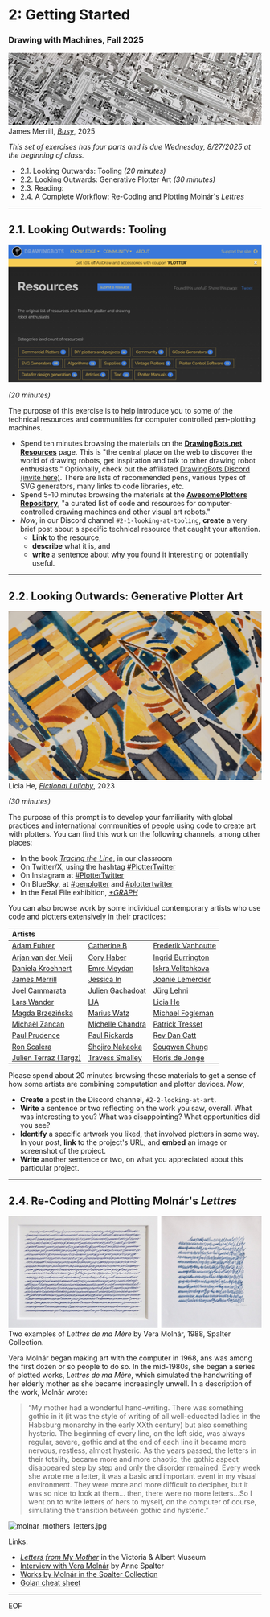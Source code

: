 # 2: Getting Started

### Drawing with Machines, Fall 2025

![james_merrell_plot.jpg](img/james_merrell_plot.jpg)<br />James Merrill, [*Busy*](https://www.artblocks.io/exhibitions/busy-by-james-merrill), 2025

*This set of exercises has four parts and is due Wednesday, 8/27/2025 at the beginning of class.* 

* 2.1. Looking Outwards: Tooling *(20 minutes)* 
* 2.2. Looking Outwards: Generative Plotter Art *(30 minutes)*
* 2.3. Reading: 
* 2.4. A Complete Workflow: Re-Coding and Plotting Molnár's *Lettres*

---

## 2.1. Looking Outwards: Tooling

[![Drawingbots.net](../../2024/03_introductory_tooling/img/drawingbots.png)](https://drawingbots.net/resources)

*(20 minutes)* 

The purpose of this exercise is to help introduce you to some of the technical resources and communities for computer controlled pen-plotting machines.

* Spend ten minutes browsing the materials on the [**DrawingBots.net Resources**](https://drawingbots.net/resources) page. This is "the central place on the web to discover the world of drawing robots, get inspiration and talk to other drawing robot enthusiasts." Optionally, check out the affiliated [DrawingBots Discord (invite here)](https://discordapp.com/invite/XHP3dBg). There are lists of recommended pens, various types of SVG generators, many links to code libraries, etc.
* Spend 5-10 minutes browsing the materials at the [**AwesomePlotters Repository**](https://github.com/beardicus/awesome-plotters), "a curated list of code and resources for computer-controlled drawing machines and other visual art robots."
* *Now*, in our Discord channel `#2-1-looking-at-tooling`, **create** a very brief post about a specific technical resource that caught your attention. 
  * **Link** to the resource, 
  * **describe** what it is, and 
  * **write** a sentence about why you found it interesting or potentially useful. 

---

## 2.2. Looking Outwards: Generative Plotter Art

![licia_he_fictional_lullaby_2023.jpg](img/licia_he_fictional_lullaby_2023.jpg)<br />Licia He, [*Fictional Lullaby*](https://www.eyesofpanda.com/project/fictional_lullaby/), 2023

*(30 minutes)* 

The purpose of this prompt is to develop your familiarity with global practices and international communities of people using code to create art with plotters. You can find this work on the following channels, among other places:

* In the book [*Tracing the Line*](https://vetroeditions.com/products/tracing-the-line), in our classroom
* On Twitter/X, using the hashtag [#PlotterTwitter](https://twitter.com/hashtag/plottertwitter)
* On Instagram at [#PlotterTwitter](https://www.instagram.com/explore/tags/plottertwitter/)
* On BlueSky, at [#penplotter](https://bsky.app/hashtag/penplotter) and [#plottertwitter](https://bsky.app/hashtag/plottertwitter)
* In the Feral File exhibition, [*+GRAPH*](https://feralfile.com/explore/exhibitions/graph-8vs)

You can also browse work by some individual contemporary artists who use code and plotters extensively in their practices: 

| Artists                 |                           |                         |
|:------------------------|:--------------------------|:------------------------|
| [Adam Fuhrer](https://adamfuhrer.bigcartel.com/) | [Catherine B](https://www.instagram.com/catherineb_._/) | [Frederik Vanhoutte](https://www.instagram.com/wblut/) |
| [Arjan van der Meij](https://dutchplottr.nl/en/) | [Cory Haber](https://x.com/search?q=Cory_Haber%20%23plotterTwitter&src=typed_query) | [Ingrid Burrington](https://wares.lifewinning.com/) |
| [Daniela Kroehnert](https://www.instagram.com/daniela_kroehnert/) | [Emre Meydan](https://x.com/thresfold) | [Iskra Velitchkova](https://www.instagram.com/ognyveli/) |
| [James Merrill](https://www.instagram.com/lostpixels) | [Jessica In](https://www.instagram.com/shedrawswithcode/?hl=en) | [Joanie Lemercier](https://www.instagram.com/joanielemercier/) |
| [Joel Cammarata](https://www.instagram.com/j.cammarata.art/) | [Julien Gachadoat](https://www.instagram.com/julienv3ga/) | [Jürg Lehni](https://juerglehni.com/) |
| [Lars Wander](https://www.instagram.com/larswander/) | [LIA](https://www.liaworks.com/tag/plotter-drawing/) | [Licia He](https://www.instagram.com/blahblahpaperblah/) |
| [Magda Brzezińska](https://www.instagram.com/magmidas_art/) | [Marius Watz](https://www.instagram.com/nosuchfuture/) | [Michael Fogleman](https://www.michaelfogleman.com/plotter/) |
| [Michaël Zancan](https://www.instagram.com/zancan.code/?hl=en) | [Michelle Chandra](https://www.dirtalleydesign.com/collections/flowers-and-leaves) | [Patrick Tresset](https://www.instagram.com/patricktresset/) |
| [Paul Prudence](https://www.instagram.com/mrprudence/) | [Paul Rickards](https://shop.paulrickards.com/galleries/) | [Rev Dan Catt](https://www.instagram.com/revdancatt) |
| [Ron Scalera](https://x.com/robscalera) | [Shojiro Nakaoka](https://viridian-adapter-f76.notion.site/PLOTTER-WORKS-1c972edc8aa680fc9cedef0cd5587c58) | [Sougwen Chung](https://sougwen.com/) |
| [Julien Terraz (Targz)](https://www.instagram.com/targz/) | [Travess Smalley](https://www.instagram.com/travess/?hl=en) |[Floris de Jonge](https://bsky.app/profile/florisdejonge.bsky.social) |

Please spend about 20 minutes browsing these materials to get a sense of how some artists are combining computation and plotter devices. *Now*,

* **Create** a post in the Discord channel, `#2-2-looking-at-art`.
* **Write** a sentence or two reflecting on the work you saw, overall. What was interesting to you? What was disappointing? What opportunities did you see?
* **Identify** a specific artwork you liked, that involved plotters in some way. In your post, **link** to the project's URL, and **embed** an image or screenshot of the project. 
* **Write** another sentence or two, on what you appreciated about this particular project.

---

## 2.4. Re-Coding and Plotting Molnár's *Lettres*

![vera_lettres_x2.jpg](img/vera_lettres_x2.jpg)
Two examples of *Lettres de ma Mère* by Vera Molnár, 1988, Spalter Collection.

Vera Molnár began making art with the computer in 1968, ans was among the first dozen or so people to do so. In the mid-1980s, she began a series of plotted works, *Lettres de ma Mère*, which simulated the handwriting of her elderly mother as she became increasingly unwell. In a description of the work, Molnár wrote:

> “My mother had a wonderful hand-writing. There was something gothic in it (it was the style of writing of all well-educated ladies in the Habsburg monarchy in the early XXth century) but also something hysteric. The beginning of every line, on the left side, was always regular, severe, gothic and at the end of each line it became more nervous, restless, almost hysteric. As the years passed, the letters in their totality, became more and more chaotic, the gothic aspect disappeared step by step and only the disorder remained. Every week she wrote me a letter, it was a basic and important event in my visual environment. They were more and more difficult to decipher, but it was so nice to look at them… then, there were no more letters…So I went on to write letters of hers to myself, on the computer of course, simulating the transition between gothic and hysteric.”



![molnar_mothers_letters.jpg](../../../lectures/topics/walking_a_dot/img/molnar_mothers_letters.png)

Links: 

* [*Letters from My Mother*](http://collections.vam.ac.uk/item/O216188/letters-from-my-mother-print-molnar-vera/) in the Victoria & Albert Museum 
* [Interview with Vera Molnár](https://brownpoliticalreview.org/bpr-interviews-vera-molnar/) by Anne Spalter
* [Works by Molnár in the Spalter Collection](https://spalterdigital.com/artists/vera-molnar/)
* [Golan cheat sheet](https://editor.p5js.org/golan/sketches/h-6WtzDGv)


---

EOF

<!-- 
PAST VERSIONS: 
2021: https://courses.ideate.cmu.edu/60-428/f2021/index.html%3Fp=111.html
2024: https://github.com/golanlevin/DrawingWithMachines/tree/main/assignments/2024/03_introductory_tooling
2024: https://github.com/golanlevin/DrawingWithMachines/tree/main/assignments/2024/02_rule_based_art
-->

<!-- joanie thread: https://twitter.com/JoanieLemercier/status/1391443586206535682) 

* [Adam Fuhrer](https://adamfuhrer.bigcartel.com/)
* [Arjan van der Meij](https://dutchplottr.nl/en/)
* [Catherine B](https://www.instagram.com/catherineb_._/)
* [Cory Haber](https://x.com/search?q=Cory_Haber%20%23plotterTwitter&src=typed_query)
* [Daniela Kroehnert](https://www.instagram.com/daniela_kroehnert/)
* [Emre Meydan](https://x.com/thresfold)
* [Frederik Vanhoutte](https://www.instagram.com/wblut/)
* [Ingrid Burrington](https://wares.lifewinning.com/)
* [Iskra Velitchkova](https://www.instagram.com/ognyveli/)
* [James Merrill](https://www.instagram.com/lostpixels)
* [Jessica In](https://www.instagram.com/shedrawswithcode/?hl=en)
* [Joanie Lemercier](https://www.instagram.com/joanielemercier/)
* [Joel Cammarata](https://www.instagram.com/j.cammarata.art/)
* [Julien Gachadoat](https://www.instagram.com/julienv3ga/)
* [Jürg Lehni](https://juerglehni.com/)
* [Lars Wander](https://www.instagram.com/larswander/)
* [LIA](https://www.liaworks.com/tag/plotter-drawing/)
* [Licia He](https://www.instagram.com/blahblahpaperblah/)
* [Magda Brzezińska](https://www.instagram.com/magmidas_art/)
* [Marius Watz](https://www.instagram.com/nosuchfuture/)
* [Michael Fogleman](https://www.michaelfogleman.com/plotter/)
* [Michael Zancan](https://www.instagram.com/zancan.code/?hl=en)
* [Michelle Chandra](https://www.dirtalleydesign.com/collections/flowers-and-leaves)
* [Patrick Tresset](https://www.instagram.com/patricktresset/)
* [Paul Prudence](https://www.instagram.com/mrprudence/)
* [Paul Rickards](https://shop.paulrickards.com/galleries/)
* [Rev Dan Catt](https://www.instagram.com/revdancatt)
* [Ron Scalera](https://x.com/robscalera)
* [Shojiro Nakaoka](https://viridian-adapter-f76.notion.site/PLOTTER-WORKS-1c972edc8aa680fc9cedef0cd5587c58)
* [Sougwen Chung](https://sougwen.com/)
* [Targz](https://www.instagram.com/targz/)
* [Travess Smalley](https://www.instagram.com/travess/?hl=en)

-->
